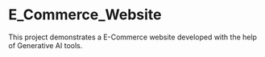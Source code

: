 # E_Commerce_Website
This project demonstrates a E-Commerce website developed with the help of Generative AI tools.
